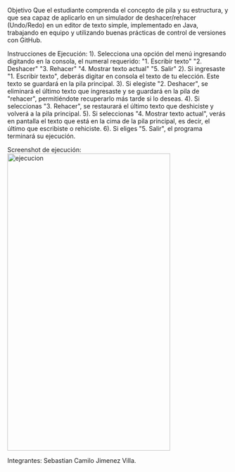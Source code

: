 Objetivo
Que el estudiante comprenda el concepto de pila y su estructura, y que sea capaz de aplicarlo en un simulador de deshacer/rehacer (Undo/Redo) en un editor de texto simple, implementado en Java, trabajando en equipo y utilizando buenas prácticas de control de versiones con GitHub.

Instrucciones de Ejecución:
1). Selecciona una opción del menú ingresando digitando en la consola, el numeral requerido:
    "1. Escribir texto"
    "2. Deshacer"
    "3. Rehacer"
    "4. Mostrar texto actual"
    "5. Salir"
2). Si ingresaste "1. Escribir texto", deberás digitar en consola el texto de tu elección. Este texto se guardará en la pila principal.
3). Si elegiste "2. Deshacer", se eliminará el último texto que ingresaste y se guardará en la pila de "rehacer", permitiéndote recuperarlo más tarde si lo deseas.
4). Si seleccionas "3. Rehacer", se restaurará el último texto que deshiciste y volverá a la pila principal.
5). Si seleccionas "4. Mostrar texto actual", verás en pantalla el texto que está en la cima de la pila principal, es decir, el último que escribiste o rehiciste.
6). Si eliges "5. Salir", el programa terminará su ejecución.

Screenshot de ejecución:
<img width="370" height="675" alt="ejecucion" src="https://github.com/user-attachments/assets/ff680383-9405-4c8c-b919-fa99c5df5e10" />

Integrantes:
Sebastian Camilo Jimenez Villa.
